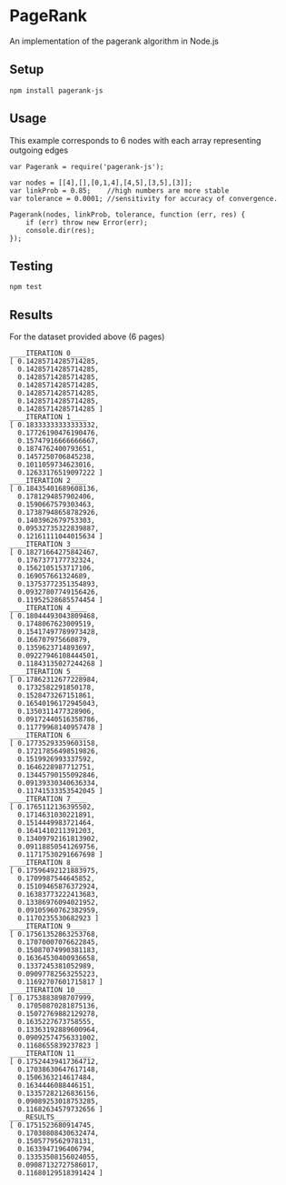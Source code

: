 PageRank
========

An implementation of the pagerank algorithm in Node.js

Setup
---

    npm install pagerank-js

Usage
---
This example corresponds to 6 nodes with each array representing outgoing edges

    var Pagerank = require('pagerank-js');

    var nodes = [[4],[],[0,1,4],[4,5],[3,5],[3]];
    var linkProb = 0.85;    //high numbers are more stable
    var tolerance = 0.0001; //sensitivity for accuracy of convergence.

    Pagerank(nodes, linkProb, tolerance, function (err, res) {
        if (err) throw new Error(err);
        console.dir(res);
    });


Testing
---
    npm test

Results
---

For the dataset provided above (6 pages)

    ____ITERATION 0____
    [ 0.14285714285714285,
      0.14285714285714285,
      0.14285714285714285,
      0.14285714285714285,
      0.14285714285714285,
      0.14285714285714285,
      0.14285714285714285 ]
    ____ITERATION 1____
    [ 0.18333333333333332,
      0.17726190476190476,
      0.15747916666666667,
      0.1874762400793651,
      0.1457250706845238,
      0.1011059734623016,
      0.12633176519097222 ]
    ____ITERATION 2____
    [ 0.18435401689608136,
      0.1781294857902406,
      0.1590667579303463,
      0.17387948658782926,
      0.1403962679753303,
      0.09532735322839887,
      0.12161111044015634 ]
    ____ITERATION 3____
    [ 0.18271664275842467,
      0.1767377177732324,
      0.1562105153717106,
      0.169057661324689,
      0.13753772351354893,
      0.09327807749156426,
      0.11952528685574454 ]
    ____ITERATION 4____
    [ 0.18044493043809468,
      0.1748067623009519,
      0.15417497789973428,
      0.166707975660879,
      0.1359623714893697,
      0.09227946108444501,
      0.11843135027244268 ]
    ____ITERATION 5____
    [ 0.17862312677228984,
      0.1732582291850178,
      0.1528473267151861,
      0.16540196172945043,
      0.1350311477328906,
      0.09172440516358786,
      0.11779968140957478 ]
    ____ITERATION 6____
    [ 0.17735293359603158,
      0.17217856498519826,
      0.1519926993337592,
      0.1646228987712751,
      0.13445790155092846,
      0.09139330340636334,
      0.11741533353542045 ]
    ____ITERATION 7____
    [ 0.1765112136395502,
      0.1714631030221891,
      0.1514449983721464,
      0.1641410211391203,
      0.13409792161813902,
      0.09118850541269756,
      0.11717530291667698 ]
    ____ITERATION 8____
    [ 0.17596492121883975,
      0.1709987544645852,
      0.15109465876372924,
      0.16383773222413683,
      0.13386976094021952,
      0.09105960762382959,
      0.1170235530682923 ]
    ____ITERATION 9____
    [ 0.17561352863253768,
      0.17070007076622845,
      0.15087074990381183,
      0.16364530400936658,
      0.1337245381052989,
      0.09097782563255223,
      0.11692707601715817 ]
    ____ITERATION 10____
    [ 0.1753883898707999,
      0.17050870281875136,
      0.15072769882129278,
      0.1635227673758555,
      0.13363192889600964,
      0.09092574756331002,
      0.1168655839237823 ]
    ____ITERATION 11____
    [ 0.17524439417364712,
      0.17038630647617148,
      0.1506363214617484,
      0.1634446088446151,
      0.13357282126836156,
      0.09089253018753285,
      0.11682634579732656 ]
    ____RESULTS____
    [ 0.1751523680914745,
      0.17030808430632474,
      0.1505779562978131,
      0.1633947196406794,
      0.13353508156024055,
      0.09087132727586017,
      0.11680129518391424 ]
